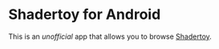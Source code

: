 # Shadertoy for Android
This is an *unofficial* app that allows you to browse [Shadertoy](http://www.shadertoy.com).
